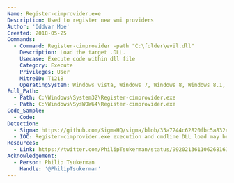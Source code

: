 ```yaml
---
Name: Register-cimprovider.exe
Description: Used to register new wmi providers
Author: 'Oddvar Moe'
Created: 2018-05-25
Commands:
  - Command: Register-cimprovider -path "C:\folder\evil.dll"
    Description: Load the target .DLL.
    Usecase: Execute code within dll file
    Category: Execute
    Privileges: User
    MitreID: T1218
    OperatingSystem: Windows vista, Windows 7, Windows 8, Windows 8.1, Windows 10, Windows 11
Full_Path:
  - Path: C:\Windows\System32\Register-cimprovider.exe
  - Path: C:\Windows\SysWOW64\Register-cimprovider.exe
Code_Sample:
  - Code:
Detection:
  - Sigma: https://github.com/SigmaHQ/sigma/blob/35a7244c62820fbc5a832e50b1e224ac3a1935da/rules/windows/process_creation/proc_creation_win_susp_register_cimprovider.yml
  - IOC: Register-cimprovider.exe execution and cmdline DLL load may be supsicious
Resources:
  - Link: https://twitter.com/PhilipTsukerman/status/992021361106268161
Acknowledgement:
  - Person: Philip Tsukerman
    Handle: '@PhilipTsukerman'
---
```

